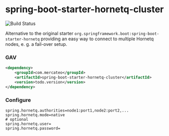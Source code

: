 # spring-boot-starter-hornetq-cluster

![Build Status](https://travis-ci.org/leflamm/spring-boot-starter-hornetq-cluster.svg)


Alternative to the original starter ``org.springframework.boot:spring-boot-starter-hornetq`` providing an easy way to connect to multiple Hornetq nodes, e. g. a fail-over setup.

### GAV

```xml
<dependency>
    <groupId>com.mercateo</groupId>
    <artifactId>spring-boot-starter-hornetq-cluster</artifactId>
    <version>todo.version</version>
</dependency>
```

### Configure

```
spring.hornetq.authorities=node1:port1,node2:port2,...
spring.hornetq.mode=native
# optional
spring.hornetq.user=
spring.hornetq.password=
```
